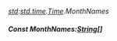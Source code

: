 _[std](../../modules/std/std-module.md):[std.time](../../modules/std/std-time.md).[Time](../../modules/std/std-time-time.md).MonthNames_
##### Const MonthNames:[String](../../modules/wonkey/wonkey-types-string.md)[]
